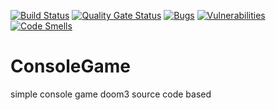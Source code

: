 [![Build Status](https://github.com/RomantsovS/ConsoleGame/actions/workflows/build.yml/badge.svg)](https://github.com/RomantsovS/ConsoleGame/actions/workflows/build.yml)
[![Quality Gate Status](https://sonarcloud.io/api/project_badges/measure?project=RomantsovS_ConsoleGame&metric=alert_status)](https://sonarcloud.io/dashboard?id=RomantsovS_ConsoleGame)
[![Bugs](https://sonarcloud.io/api/project_badges/measure?project=RomantsovS_ConsoleGame&metric=bugs)](https://sonarcloud.io/summary/new_code?id=RomantsovS_ConsoleGame)
[![Vulnerabilities](https://sonarcloud.io/api/project_badges/measure?project=RomantsovS_ConsoleGame&metric=vulnerabilities)](https://sonarcloud.io/summary/new_code?id=RomantsovS_ConsoleGame)
[![Code Smells](https://sonarcloud.io/api/project_badges/measure?project=RomantsovS_ConsoleGame&metric=code_smells)](https://sonarcloud.io/summary/new_code?id=RomantsovS_ConsoleGame)
# ConsoleGame
simple console game doom3 source code based
